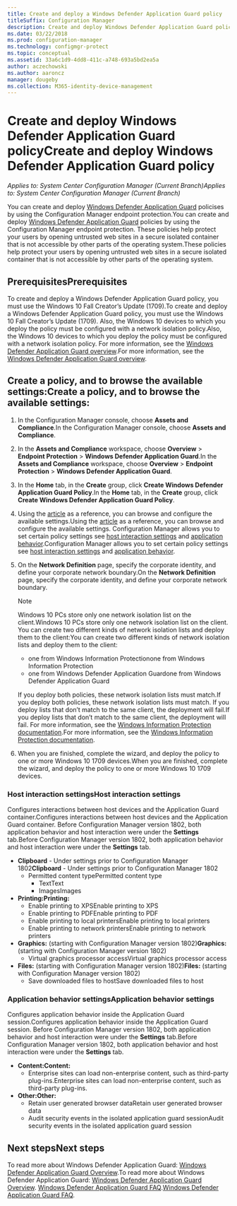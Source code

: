 ```yaml
---
title: Create and deploy a Windows Defender Application Guard policy
titleSuffix: Configuration Manager
description: Create and deploy Windows Defender Application Guard policy.
ms.date: 03/22/2018
ms.prod: configuration-manager
ms.technology: configmgr-protect
ms.topic: conceptual
ms.assetid: 33a6c1d9-4dd8-411c-a748-693a5bd2ea5a
author: aczechowski
ms.author: aaroncz
manager: dougeby
ms.collection: M365-identity-device-management
---
```



# <a name="create-and-deploy-windows-defender-application-guard-policy"></a><span data-ttu-id="d52ca-103">Create and deploy Windows Defender Application Guard policy</span><span class="sxs-lookup"><span data-stu-id="d52ca-103">Create and deploy Windows Defender Application Guard policy</span></span> 
<span data-ttu-id="d52ca-104">*Applies to: System Center Configuration Manager (Current Branch)*</span><span class="sxs-lookup"><span data-stu-id="d52ca-104">*Applies to: System Center Configuration Manager (Current Branch)*</span></span>
<!-- 1351960 -->
<span data-ttu-id="d52ca-105">You can create and deploy [Windows Defender Application Guard](https://docs.microsoft.com/windows/threat-protection/windows-defender-application-guard/wd-app-guard-overview) policises by using the Configuration Manager endpoint protection.</span><span class="sxs-lookup"><span data-stu-id="d52ca-105">You can create and deploy [Windows Defender Application Guard](https://docs.microsoft.com/windows/threat-protection/windows-defender-application-guard/wd-app-guard-overview) policies by using the Configuration Manager endpoint protection.</span></span> <span data-ttu-id="d52ca-106">These policies help protect your users by opening untrusted web sites in a secure isolated container that is not accessible by other parts of the operating system.</span><span class="sxs-lookup"><span data-stu-id="d52ca-106">These policies help protect your users by opening untrusted web sites in a secure isolated container that is not accessible by other parts of the operating system.</span></span>

## <a name="prerequisites"></a><span data-ttu-id="d52ca-107">Prerequisites</span><span class="sxs-lookup"><span data-stu-id="d52ca-107">Prerequisites</span></span>

<span data-ttu-id="d52ca-108">To create and deploy a Windows Defender Application Guard policy, you must use the Windows 10 Fall Creator’s Update (1709).</span><span class="sxs-lookup"><span data-stu-id="d52ca-108">To create and deploy a Windows Defender Application Guard policy, you must use the Windows 10 Fall Creator’s Update (1709).</span></span> <span data-ttu-id="d52ca-109">Also, the Windows 10 devices to which you deploy the policy must be configured with a network isolation policy.</span><span class="sxs-lookup"><span data-stu-id="d52ca-109">Also, the Windows 10 devices to which you deploy the policy must be configured with a network isolation policy.</span></span> <span data-ttu-id="d52ca-110">For more information, see the [Windows Defender Application Guard overview](https://docs.microsoft.com/windows/threat-protection/windows-defender-application-guard/wd-app-guard-overview).</span><span class="sxs-lookup"><span data-stu-id="d52ca-110">For more information, see the [Windows Defender Application Guard overview](https://docs.microsoft.com/windows/threat-protection/windows-defender-application-guard/wd-app-guard-overview).</span></span> 


## <a name="create-a-policy-and-to-browse-the-available-settings"></a><span data-ttu-id="d52ca-111">Create a policy, and to browse the available settings:</span><span class="sxs-lookup"><span data-stu-id="d52ca-111">Create a policy, and to browse the available settings:</span></span>

1. <span data-ttu-id="d52ca-112">In the Configuration Manager console, choose **Assets and Compliance**.</span><span class="sxs-lookup"><span data-stu-id="d52ca-112">In the Configuration Manager console, choose **Assets and Compliance**.</span></span>
2. <span data-ttu-id="d52ca-113">In the **Assets and Compliance** workspace, choose **Overview** > **Endpoint Protection** > **Windows Defender Application Guard**.</span><span class="sxs-lookup"><span data-stu-id="d52ca-113">In the **Assets and Compliance** workspace, choose **Overview** > **Endpoint Protection** > **Windows Defender Application Guard**.</span></span>
3. <span data-ttu-id="d52ca-114">In the **Home** tab, in the **Create** group, click **Create Windows Defender Application Guard Policy**.</span><span class="sxs-lookup"><span data-stu-id="d52ca-114">In the **Home** tab, in the **Create** group, click **Create Windows Defender Application Guard Policy**.</span></span>
4. <span data-ttu-id="d52ca-115">Using the [article](https://docs.microsoft.com/windows/security/threat-protection/windows-defender-application-guard/configure-wd-app-guard) as a reference, you can browse and configure the available settings.</span><span class="sxs-lookup"><span data-stu-id="d52ca-115">Using the [article](https://docs.microsoft.com/windows/security/threat-protection/windows-defender-application-guard/configure-wd-app-guard) as a reference, you can browse and configure the available settings.</span></span> <span data-ttu-id="d52ca-116">Configuration Manager allows you to set certain policy settings see [host interaction settings](#BKMK_HIS) and [application behavior](#BKMK_AppB).</span><span class="sxs-lookup"><span data-stu-id="d52ca-116">Configuration Manager allows you to set certain policy settings see [host interaction settings](#BKMK_HIS) and [application behavior](#BKMK_AppB).</span></span>
5. <span data-ttu-id="d52ca-117">On the **Network Definition** page, specify the corporate identity, and define your corporate network boundary.</span><span class="sxs-lookup"><span data-stu-id="d52ca-117">On the **Network Definition** page, specify the corporate identity, and define your corporate network boundary.</span></span>

    > [!NOTE]
    > <span data-ttu-id="d52ca-118">Windows 10 PCs store only one network isolation list on the client.</span><span class="sxs-lookup"><span data-stu-id="d52ca-118">Windows 10 PCs store only one network isolation list on the client.</span></span> <span data-ttu-id="d52ca-119">You can create two different kinds of network isolation lists and deploy them to the client:</span><span class="sxs-lookup"><span data-stu-id="d52ca-119">You can create two different kinds of network isolation lists and deploy them to the client:</span></span>
    >
    >  - <span data-ttu-id="d52ca-120">one from Windows Information Protection</span><span class="sxs-lookup"><span data-stu-id="d52ca-120">one from Windows Information Protection</span></span>
    >  - <span data-ttu-id="d52ca-121">one from Windows Defender Application Guard</span><span class="sxs-lookup"><span data-stu-id="d52ca-121">one from Windows Defender Application Guard</span></span>
    >
    > <span data-ttu-id="d52ca-122">If you deploy both policies, these network isolation lists must match.</span><span class="sxs-lookup"><span data-stu-id="d52ca-122">If you deploy both policies, these network isolation lists must match.</span></span> <span data-ttu-id="d52ca-123">If you deploy lists that don’t match to the same client, the deployment will fail.</span><span class="sxs-lookup"><span data-stu-id="d52ca-123">If you deploy lists that don’t match to the same client, the deployment will fail.</span></span> <span data-ttu-id="d52ca-124">For more information, see the [Windows Information Protection documentation](https://docs.microsoft.com/windows/threat-protection/windows-information-protection/create-wip-policy-using-sccm).</span><span class="sxs-lookup"><span data-stu-id="d52ca-124">For more information, see the [Windows Information Protection documentation](https://docs.microsoft.com/windows/threat-protection/windows-information-protection/create-wip-policy-using-sccm).</span></span>
    > 
    > 

6. <span data-ttu-id="d52ca-125">When you are finished, complete the wizard, and deploy the policy to one or more Windows 10 1709 devices.</span><span class="sxs-lookup"><span data-stu-id="d52ca-125">When you are finished, complete the wizard, and deploy the policy to one or more Windows 10 1709 devices.</span></span>

### <a name="bkmk_HIS"></a> <span data-ttu-id="d52ca-126">Host interaction settings</span><span class="sxs-lookup"><span data-stu-id="d52ca-126">Host interaction settings</span></span>
<span data-ttu-id="d52ca-127">Configures interactions between host devices and the Application Guard container.</span><span class="sxs-lookup"><span data-stu-id="d52ca-127">Configures interactions between host devices and the Application Guard container.</span></span> <span data-ttu-id="d52ca-128">Before Configuration Manager version 1802, both application behavior and host interaction were under the **Settings** tab.</span><span class="sxs-lookup"><span data-stu-id="d52ca-128">Before Configuration Manager version 1802, both application behavior and host interaction were under the **Settings** tab.</span></span>

- <span data-ttu-id="d52ca-129">**Clipboard** - Under settings prior to Configuration Manager 1802</span><span class="sxs-lookup"><span data-stu-id="d52ca-129">**Clipboard** - Under settings prior to Configuration Manager 1802</span></span>
    - <span data-ttu-id="d52ca-130">Permitted content type</span><span class="sxs-lookup"><span data-stu-id="d52ca-130">Permitted content type</span></span>
        - <span data-ttu-id="d52ca-131">Text</span><span class="sxs-lookup"><span data-stu-id="d52ca-131">Text</span></span>
        - <span data-ttu-id="d52ca-132">Images</span><span class="sxs-lookup"><span data-stu-id="d52ca-132">Images</span></span>
- <span data-ttu-id="d52ca-133">**Printing:**</span><span class="sxs-lookup"><span data-stu-id="d52ca-133">**Printing:**</span></span>
    - <span data-ttu-id="d52ca-134">Enable printing to XPS</span><span class="sxs-lookup"><span data-stu-id="d52ca-134">Enable printing to XPS</span></span>
    - <span data-ttu-id="d52ca-135">Enable printing to PDF</span><span class="sxs-lookup"><span data-stu-id="d52ca-135">Enable printing to PDF</span></span>
    - <span data-ttu-id="d52ca-136">Enable printing to local printers</span><span class="sxs-lookup"><span data-stu-id="d52ca-136">Enable printing to local printers</span></span>
    - <span data-ttu-id="d52ca-137">Enable printing to network printers</span><span class="sxs-lookup"><span data-stu-id="d52ca-137">Enable printing to network printers</span></span>
- <span data-ttu-id="d52ca-138">**Graphics:** (starting with Configuration Manager version 1802)</span><span class="sxs-lookup"><span data-stu-id="d52ca-138">**Graphics:** (starting with Configuration Manager version 1802)</span></span>
    - <span data-ttu-id="d52ca-139">Virtual graphics processor access</span><span class="sxs-lookup"><span data-stu-id="d52ca-139">Virtual graphics processor access</span></span>
- <span data-ttu-id="d52ca-140">**Files:** (starting with Configuration Manager version 1802)</span><span class="sxs-lookup"><span data-stu-id="d52ca-140">**Files:** (starting with Configuration Manager version 1802)</span></span>
    - <span data-ttu-id="d52ca-141">Save downloaded files to host</span><span class="sxs-lookup"><span data-stu-id="d52ca-141">Save downloaded files to host</span></span>

### <a name="bkmk_ABS"></a> <span data-ttu-id="d52ca-142">Application behavior settings</span><span class="sxs-lookup"><span data-stu-id="d52ca-142">Application behavior settings</span></span>
<span data-ttu-id="d52ca-143">Configures application behavior inside the Application Guard session.</span><span class="sxs-lookup"><span data-stu-id="d52ca-143">Configures application behavior inside the Application Guard session.</span></span> <span data-ttu-id="d52ca-144">Before Configuration Manager version 1802, both application behavior and host interaction were under the **Settings** tab.</span><span class="sxs-lookup"><span data-stu-id="d52ca-144">Before Configuration Manager version 1802, both application behavior and host interaction were under the **Settings** tab.</span></span>

- <span data-ttu-id="d52ca-145">**Content:**</span><span class="sxs-lookup"><span data-stu-id="d52ca-145">**Content:**</span></span>
   - <span data-ttu-id="d52ca-146">Enterprise sites can load non-enterprise content, such as third-party plug-ins.</span><span class="sxs-lookup"><span data-stu-id="d52ca-146">Enterprise sites can load non-enterprise content, such as third-party plug-ins.</span></span>
- <span data-ttu-id="d52ca-147">**Other:**</span><span class="sxs-lookup"><span data-stu-id="d52ca-147">**Other:**</span></span>
    - <span data-ttu-id="d52ca-148">Retain user generated browser data</span><span class="sxs-lookup"><span data-stu-id="d52ca-148">Retain user generated browser data</span></span>
    - <span data-ttu-id="d52ca-149">Audit security events in the isolated application guard session</span><span class="sxs-lookup"><span data-stu-id="d52ca-149">Audit security events in the isolated application guard session</span></span>



## <a name="next-steps"></a><span data-ttu-id="d52ca-150">Next steps</span><span class="sxs-lookup"><span data-stu-id="d52ca-150">Next steps</span></span>
<span data-ttu-id="d52ca-151">To read more about Windows Defender Application Guard: [Windows Defender Application Guard Overview](https://docs.microsoft.com/windows/security/threat-protection/windows-defender-application-guard/wd-app-guard-overview).</span><span class="sxs-lookup"><span data-stu-id="d52ca-151">To read more about Windows Defender Application Guard: [Windows Defender Application Guard Overview](https://docs.microsoft.com/windows/security/threat-protection/windows-defender-application-guard/wd-app-guard-overview).</span></span>
<span data-ttu-id="d52ca-152">[Windows Defender Application Guard FAQ](https://docs.microsoft.com/windows/security/threat-protection/windows-defender-application-guard/faq-wd-app-guard).</span><span class="sxs-lookup"><span data-stu-id="d52ca-152">[Windows Defender Application Guard FAQ](https://docs.microsoft.com/windows/security/threat-protection/windows-defender-application-guard/faq-wd-app-guard).</span></span>
